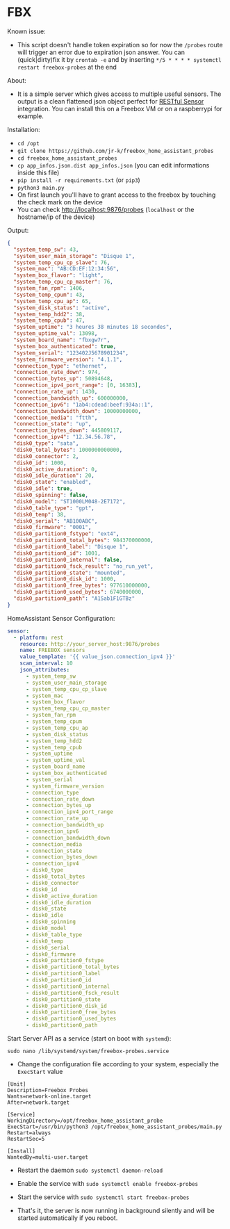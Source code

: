 FBX
===

Known issue:

- This script doesn't handle token expiration so for now the `/probes` route will trigger an error due to expiration json answer. You can (quick|dirty)fix it by `crontab -e` and by inserting `*/5 * * * * systemctl restart freebox-probes` at the end

About:

- It is a simple server which gives access to multiple useful sensors. The output is a clean flattened json object perfect for [RESTful Sensor](https://www.home-assistant.io/integrations/rest/) integration. You can install this on a Freebox VM or on a raspberrypi for example.

Installation:

- `cd /opt`
- `git clone https://github.com/jr-k/freebox_home_assistant_probes`
- `cd freebox_home_assistant_probes`
- `cp app_infos.json.dist app_infos.json` (you can edit informations inside this file)
- `pip install -r requirements.txt` (or `pip3`)
- `python3 main.py`
- On first launch you'll have to grant access to the freebox by touching the check mark on the device
- You can check [http://localhost:9876/probes](http://localhost:9876/probes) (`localhost` or the hostname/ip of the device)

Output:

```json
{
  "system_temp_sw": 43,
  "system_user_main_storage": "Disque 1",
  "system_temp_cpu_cp_slave": 76,
  "system_mac": "AB:CD:EF:12:34:56",
  "system_box_flavor": "light",
  "system_temp_cpu_cp_master": 76,
  "system_fan_rpm": 1406,
  "system_temp_cpum": 43,
  "system_temp_cpu_ap": 65,
  "system_disk_status": "active",
  "system_temp_hdd2": 38,
  "system_temp_cpub": 47,
  "system_uptime": "3 heures 38 minutes 18 secondes",
  "system_uptime_val": 13098,
  "system_board_name": "fbxgw7r",
  "system_box_authenticated": true,
  "system_serial": "123402J5678901234",
  "system_firmware_version": "4.1.1",
  "connection_type": "ethernet",
  "connection_rate_down": 974,
  "connection_bytes_up": 50894648,
  "connection_ipv4_port_range": [0, 16383],
  "connection_rate_up": 1430,
  "connection_bandwidth_up": 600000000,
  "connection_ipv6": "1ab4:cdead:beef:934a::1",
  "connection_bandwidth_down": 10000000000,
  "connection_media": "ftth",
  "connection_state": "up",
  "connection_bytes_down": 445809117,
  "connection_ipv4": "12.34.56.78",
  "disk0_type": "sata",
  "disk0_total_bytes": 1000000000000,
  "disk0_connector": 2,
  "disk0_id": 1000,
  "disk0_active_duration": 0,
  "disk0_idle_duration": 20,
  "disk0_state": "enabled",
  "disk0_idle": true,
  "disk0_spinning": false,
  "disk0_model": "ST1000LM048-2E7172",
  "disk0_table_type": "gpt",
  "disk0_temp": 38,
  "disk0_serial": "AB100ABC",
  "disk0_firmware": "0001",
  "disk0_partition0_fstype": "ext4",
  "disk0_partition0_total_bytes": 984370000000,
  "disk0_partition0_label": "Disque 1",
  "disk0_partition0_id": 1001,
  "disk0_partition0_internal": false,
  "disk0_partition0_fsck_result": "no_run_yet",
  "disk0_partition0_state": "mounted",
  "disk0_partition0_disk_id": 1000,
  "disk0_partition0_free_bytes": 977610000000,
  "disk0_partition0_used_bytes": 6740000000,
  "disk0_partition0_path": "A1Sab1F1GTBz"
}
```

HomeAssistant Sensor Configuration:

```yaml
sensor:
  - platform: rest
    resource: http://your_server_host:9876/probes
    name: FREEBOX sensors
    value_template: '{{ value_json.connection_ipv4 }}'
    scan_interval: 10
    json_attributes:
      - system_temp_sw
      - system_user_main_storage
      - system_temp_cpu_cp_slave
      - system_mac
      - system_box_flavor
      - system_temp_cpu_cp_master
      - system_fan_rpm
      - system_temp_cpum
      - system_temp_cpu_ap
      - system_disk_status
      - system_temp_hdd2
      - system_temp_cpub
      - system_uptime
      - system_uptime_val
      - system_board_name
      - system_box_authenticated
      - system_serial
      - system_firmware_version
      - connection_type
      - connection_rate_down
      - connection_bytes_up
      - connection_ipv4_port_range
      - connection_rate_up
      - connection_bandwidth_up
      - connection_ipv6
      - connection_bandwidth_down
      - connection_media
      - connection_state
      - connection_bytes_down
      - connection_ipv4
      - disk0_type
      - disk0_total_bytes
      - disk0_connector
      - disk0_id
      - disk0_active_duration
      - disk0_idle_duration
      - disk0_state
      - disk0_idle
      - disk0_spinning
      - disk0_model
      - disk0_table_type
      - disk0_temp
      - disk0_serial
      - disk0_firmware
      - disk0_partition0_fstype
      - disk0_partition0_total_bytes
      - disk0_partition0_label
      - disk0_partition0_id
      - disk0_partition0_internal
      - disk0_partition0_fsck_result
      - disk0_partition0_state
      - disk0_partition0_disk_id
      - disk0_partition0_free_bytes
      - disk0_partition0_used_bytes
      - disk0_partition0_path
```

Start Server API as a service (start on boot with `systemd`):

```
sudo nano /lib/systemd/system/freebox-probes.service
```

- Change the configuration file according to your system, especially the `ExecStart` value
```
[Unit]
Description=Freebox Probes
Wants=network-online.target
After=network.target

[Service]
WorkingDirectory=/opt/freebox_home_assistant_probe
ExecStart=/usr/bin/python3 /opt/freebox_home_assistant_probes/main.py
Restart=always
RestartSec=5

[Install]
WantedBy=multi-user.target
```
- Restart the daemon
`sudo systemctl daemon-reload`

- Enable the service with
`sudo systemctl enable freebox-probes`

- Start the service with
`sudo systemctl start freebox-probes`

- That's it, the server is now running in background silently and will be started automatically if you reboot.

